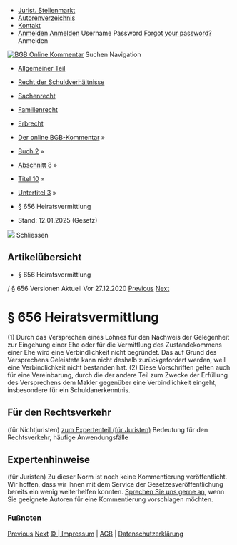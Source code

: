  * [Jurist. Stellenmarkt](https://bgb.kommentar.de/Buch-2/Abschnitt-8/Titel-10/Untertitel-3/</job-board> "Jurist. Stellenmarkt")
  * [Autorenverzeichnis](https://bgb.kommentar.de/Buch-2/Abschnitt-8/Titel-10/Untertitel-3/</Autorenverzeichnis> "Autorenverzeichnis")
  * [Kontakt](https://bgb.kommentar.de/Buch-2/Abschnitt-8/Titel-10/Untertitel-3/</Kontakt>)
  * [Anmelden](https://bgb.kommentar.de/Buch-2/Abschnitt-8/Titel-10/Untertitel-3/<#login> "show login form") [Anmelden](https://bgb.kommentar.de/Buch-2/Abschnitt-8/Titel-10/Untertitel-3/<#> "hide login form") Username Password
[Forgot your password?](https://bgb.kommentar.de/Buch-2/Abschnitt-8/Titel-10/Untertitel-3/</user/forgotpassword>) Anmelden 


[![BGB Online Kommentar](https://bgb.kommentar.de/extension/bgb/design/bgb/images/logo.png)](https://bgb.kommentar.de/Buch-2/Abschnitt-8/Titel-10/Untertitel-3/</> "BGB Online Kommentar")
Suchen
Navigation
  * [Allgemeiner Teil](https://bgb.kommentar.de/Buch-2/Abschnitt-8/Titel-10/Untertitel-3/</Buch-1>)
  * [Recht der Schuldverhältnisse](https://bgb.kommentar.de/Buch-2/Abschnitt-8/Titel-10/Untertitel-3/</Buch-2>)
  * [Sachenrecht](https://bgb.kommentar.de/Buch-2/Abschnitt-8/Titel-10/Untertitel-3/</Buch-3>)
  * [Familienrecht](https://bgb.kommentar.de/Buch-2/Abschnitt-8/Titel-10/Untertitel-3/</Buch-4>)
  * [Erbrecht](https://bgb.kommentar.de/Buch-2/Abschnitt-8/Titel-10/Untertitel-3/</Buch-5>)


  * [Der online BGB-Kommentar](https://bgb.kommentar.de/Buch-2/Abschnitt-8/Titel-10/Untertitel-3/</>) »
  * [Buch 2](https://bgb.kommentar.de/Buch-2/Abschnitt-8/Titel-10/Untertitel-3/</Buch-2>) »
  * [Abschnitt 8](https://bgb.kommentar.de/Buch-2/Abschnitt-8/Titel-10/Untertitel-3/</Buch-2/Abschnitt-8>) »
  * [Titel 10](https://bgb.kommentar.de/Buch-2/Abschnitt-8/Titel-10/Untertitel-3/</Buch-2/Abschnitt-8/Titel-10>) »
  * [Untertitel 3](https://bgb.kommentar.de/Buch-2/Abschnitt-8/Titel-10/Untertitel-3/</Buch-2/Abschnitt-8/Titel-10/Untertitel-3>) »
  * § 656 Heiratsvermittlung 
  * Stand: 12.01.2025 (Gesetz) 


![](https://vg01.met.vgwort.de/na/1c9909529ead4f509072c06d9081a7d5)
Schliessen 
## Artikelübersicht
  * § 656 Heiratsvermittlung 


/ § 656 
Versionen  Aktuell Vor 27.12.2020
[Previous](https://bgb.kommentar.de/Buch-2/Abschnitt-8/Titel-10/Untertitel-3/</Buch-2/Abschnitt-8/Titel-10/Untertitel-2/Abweichende-Vereinbarungen-Anwendung-auf-Existenzgruender> "§ 655e Abweichende Vereinbarungen, Anwendung auf Existenzgründer") [Next](https://bgb.kommentar.de/Buch-2/Abschnitt-8/Titel-10/Untertitel-3/</Buch-2/Abschnitt-8/Titel-10/Untertitel-4/Textform> "§ 656a Textform")
# § 656 Heiratsvermittlung
(1) Durch das Versprechen eines Lohnes für den Nachweis der Gelegenheit zur Eingehung einer Ehe oder für die Vermittlung des Zustandekommens einer Ehe wird eine Verbindlichkeit nicht begründet. Das auf Grund des Versprechens Geleistete kann nicht deshalb zurückgefordert werden, weil eine Verbindlichkeit nicht bestanden hat.
(2) Diese Vorschriften gelten auch für eine Vereinbarung, durch die der andere Teil zum Zwecke der Erfüllung des Versprechens dem Makler gegenüber eine Verbindlichkeit eingeht, insbesondere für ein Schuldanerkenntnis.
## Für den Rechtsverkehr 
(für Nichtjuristen)
[zum Expertenteil (für Juristen)](https://bgb.kommentar.de/Buch-2/Abschnitt-8/Titel-10/Untertitel-3/<#expertenhinweise>)
Bedeutung für den Rechtsverkehr, häufige Anwendungsfälle
## Expertenhinweise
(für Juristen)
Zu dieser Norm ist noch keine Kommentierung veröffentlicht. Wir hoffen, dass wir Ihnen mit dem Service der Gesetzesveröffentlichung bereits ein wenig weiterhelfen konnten. [Sprechen Sie uns gerne an](https://bgb.kommentar.de/Buch-2/Abschnitt-8/Titel-10/Untertitel-3/</Kontakt>), wenn Sie geeignete Autoren für eine Kommentierung vorschlagen möchten. 
### Fußnoten
[Previous](https://bgb.kommentar.de/Buch-2/Abschnitt-8/Titel-10/Untertitel-3/</Buch-2/Abschnitt-8/Titel-10/Untertitel-2/Abweichende-Vereinbarungen-Anwendung-auf-Existenzgruender> "§ 655e Abweichende Vereinbarungen, Anwendung auf Existenzgründer") [Next](https://bgb.kommentar.de/Buch-2/Abschnitt-8/Titel-10/Untertitel-3/</Buch-2/Abschnitt-8/Titel-10/Untertitel-4/Textform> "§ 656a Textform")
[© | Impressum](https://bgb.kommentar.de/Buch-2/Abschnitt-8/Titel-10/Untertitel-3/</Kontakt>) | [AGB](https://bgb.kommentar.de/Buch-2/Abschnitt-8/Titel-10/Untertitel-3/</AGB>) | [Datenschutzerklärung](https://bgb.kommentar.de/Buch-2/Abschnitt-8/Titel-10/Untertitel-3/</Datenschutzerklaerung-fuer-Leser>)
